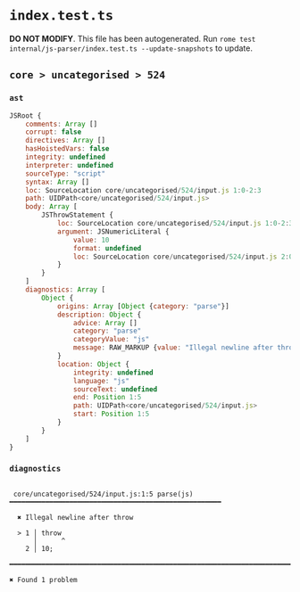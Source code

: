 # `index.test.ts`

**DO NOT MODIFY**. This file has been autogenerated. Run `rome test internal/js-parser/index.test.ts --update-snapshots` to update.

## `core > uncategorised > 524`

### `ast`

```javascript
JSRoot {
	comments: Array []
	corrupt: false
	directives: Array []
	hasHoistedVars: false
	integrity: undefined
	interpreter: undefined
	sourceType: "script"
	syntax: Array []
	loc: SourceLocation core/uncategorised/524/input.js 1:0-2:3
	path: UIDPath<core/uncategorised/524/input.js>
	body: Array [
		JSThrowStatement {
			loc: SourceLocation core/uncategorised/524/input.js 1:0-2:3
			argument: JSNumericLiteral {
				value: 10
				format: undefined
				loc: SourceLocation core/uncategorised/524/input.js 2:0-2:2
			}
		}
	]
	diagnostics: Array [
		Object {
			origins: Array [Object {category: "parse"}]
			description: Object {
				advice: Array []
				category: "parse"
				categoryValue: "js"
				message: RAW_MARKUP {value: "Illegal newline after throw"}
			}
			location: Object {
				integrity: undefined
				language: "js"
				sourceText: undefined
				end: Position 1:5
				path: UIDPath<core/uncategorised/524/input.js>
				start: Position 1:5
			}
		}
	]
}
```

### `diagnostics`

```

 core/uncategorised/524/input.js:1:5 parse(js) ━━━━━━━━━━━━━━━━━━━━━━━━━━━━━━━━━━━━━━━━━━━━━━━━━━━━━

  ✖ Illegal newline after throw

  > 1 │ throw
      │      ^
    2 │ 10;

━━━━━━━━━━━━━━━━━━━━━━━━━━━━━━━━━━━━━━━━━━━━━━━━━━━━━━━━━━━━━━━━━━━━━━━━━━━━━━━━━━━━━━━━━━━━━━━━━━━━

✖ Found 1 problem

```
